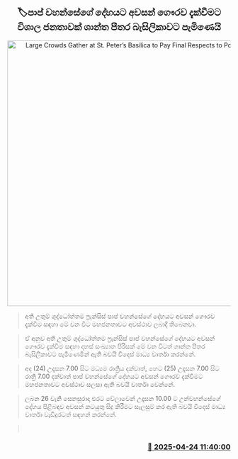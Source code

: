 <p align='center'><b><h2 align='center' title='Large Crowds Gather at St. Peter’s Basilica to Pay Final Respects to Pope Francis'>🏷පාප් වහන්සේගේ දේහයට අවසන් ගෞරව දැක්වීමට විශාල ජනතාවක් ශාන්ත පීතර බැසිලිකාවට පැමිණෙයි</h2></b></p>
<p align='center'><img src='https://helakuru.sgp1.cdn.digitaloceanspaces.com/esana/images/lib/pope-2025.jpg' width='600' alt='Large Crowds Gather at St. Peter’s Basilica to Pay Final Respects to Pope Francis'></p>

> අති උතුම් ශුද්ධෝත්තම ෆ්‍රැන්සිස් පාප් වහන්සේගේ දේහයට අවසන් ගෞරව දැක්වීම සඳහා මේ වන විට මහජනතාවට අවස්ථාව ලබාදී තිබෙනවා.

> ඒ අනුව අති උතුම් ශුද්ධෝත්තම ෆ්‍රැන්සිස් පාප් වහන්සේගේ දේහයට අවසන් ගෞරව දැක්වීම සඳහා දහස් සංඛ්‍යාත පිරිසක් මේ වන විටත් ශාන්ත පීතර බැසිලිකාවට පැමිණෙමින් ඇති බවයි විදෙස් මාධ්‍ය වාර්තා කරන්නේ.

> අද (24) උදෑසන 7.00 සිට මධ්‍යම රාත්‍රිය දක්වාත්, හෙට (25) උදෑසන 7.00 සිට රාත්‍රි 7.00 දක්වාත් පාප් වහන්සේගේ දේහයට අවසන් ගෞරව දැක්වීමට මහජනතාවට අවස්ථාව සලසා ඇති බවයි වාර්තා වෙන්නේ.

> ලබන 26 වැනි සෙනසුරාදා එරට වේලාවෙන් උදෑසන 10.00 ට උන්වහන්සේගේ දේහය පිළිබඳව අවසන් කටයුතු සිදු කිරීමට සැලසුම් කර ඇති බවයි විදෙස් මාධ්‍ය වාර්තා වැඩිදුරටත් සඳහන් කරන්නේ.

>  



<h3 align='right'><a href='https://www.helakuru.lk/esana/p/109490/'>📅 2025-04-24 11:40:00</a></h3>
